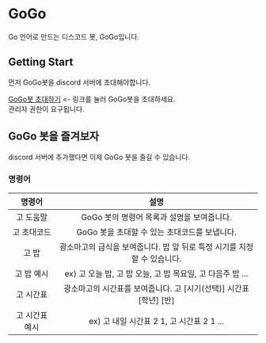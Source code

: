 # GoGo

Go 언어로 만드는 디스코드 봇, GoGo입니다.

## Getting Start

먼저 GoGo봇을 discord 서버에 초대해야합니다.

[GoGo봇 초대하기](https://discord.com/api/oauth2/authorize?client_id=700963738966163487&permissions=8&scope=bot) <- 링크를 눌러 GoGo봇을 초대하세요.  
관리자 권한이 요구됩니다.

## GoGo 봇을 즐겨보자

discord 서버에 추가했다면 이제 GoGo 봇을 즐길 수 있습니다.

### 명령어

|   명령어    |                                   설명                                   |
| :---------: | :----------------------------------------------------------------------: |
|  고 도움말  |                GoGo 봇의 명령어 목록과 설명을 보여줍니다.                |
| 고 초대코드 |              GoGo 봇을 초대할 수 있는 초대코드를 보냅니다.               |
|    고 밥    | 광소마고의 급식을 보여줍니다. 밥 앞 뒤로 특정 시기를 지정할 수 있습니다. |
| 고 밥 예시  |        ex) 고 오늘 밥, 고 밥 오늘, 고 밥 목요일, 고 다음주 밥 ...        |
| 고 시간표 | 광소마고의 시간표를 보여줍니다. 고 [시기(선택)] 시간표 [학년] [반] |
| 고 시간표 예시 | ex) 고 내일 시간표 2 1, 고 시간표 2 1 ... |

